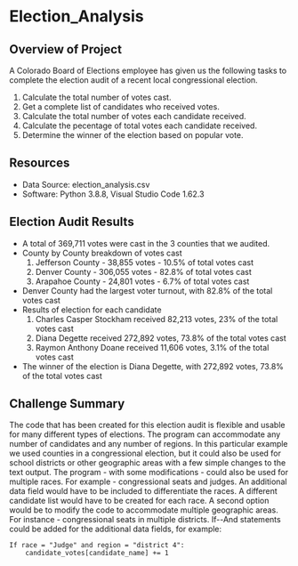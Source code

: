 # Election_Analysis

## Overview of Project
A Colorado Board of Elections employee has given us the following tasks to complete the election audit of a recent local congressional election.

1. Calculate the total number of votes cast.
2. Get a complete list of candidates who received votes.
3. Calculate the total number of votes each candidate received.
4. Calculate the pecentage of total votes each candidate received.
5. Determine the winner of the election based on popular vote.

## Resources
* Data Source: election_analysis.csv
* Software: Python 3.8.8, Visual Studio Code 1.62.3

## Election Audit Results
* A total of 369,711 votes were cast in the 3 counties that we audited.
* County by County breakdown of votes cast
	1. Jefferson County - 38,855 votes - 10.5% of total votes cast
	2. Denver County - 306,055 votes - 82.8% of total votes cast
	3. Arapahoe County - 24,801 votes - 6.7% of total votes cast
* Denver County had the largest voter turnout, with 82.8% of the total votes cast
* Results of election for each candidate
	1. Charles Casper Stockham received 82,213 votes, 23% of the total votes cast
	2. Diana Degette received 272,892 votes, 73.8% of the total votes cast
	3. Raymon Anthony Doane received 11,606 votes, 3.1% of the total votes cast
* The winner of the election is Diana Degette, with 272,892 votes, 73.8% of the total votes cast


## Challenge Summary
The code that has been created for this election audit is flexible and usable for many different types of elections.  The program can accommodate any number of candidates and any number of regions.
In this particular example we used counties in a congressional election, but it could also be used for school districts or other geographic areas with a few simple changes to the text output.
The program - with some modifications - could also be used for multiple races. For example - congressional seats and judges. An additional data field would have to be included to differentiate the races.
A different candidate list would have to be created for each race.
A second option would be to modify the code to accommodate multiple geographic areas.  For instance - congressional seats in multiple districts.
If--And statements could be added for the additional data fields, for example:
~~~~
If race = "Judge" and region = "district 4":
	candidate_votes[candidate_name] += 1
~~~~

